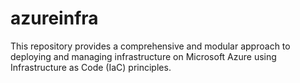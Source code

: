 # azureinfra
This repository provides a comprehensive and modular approach to deploying and managing infrastructure on Microsoft Azure using Infrastructure as Code (IaC) principles.
